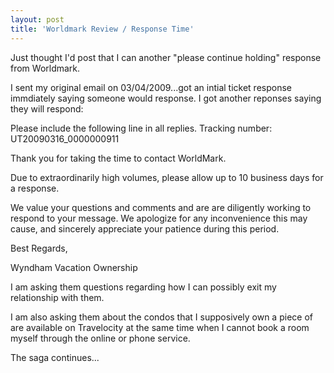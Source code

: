 ```yaml
---
layout: post
title: 'Worldmark Review / Response Time'
---
```

Just thought I'd post that I can another "please continue holding" response from Worldmark.<p></p>
I sent my original email on 03/04/2009...got an intial ticket response immdiately saying someone would response. I got another reponses saying they will respond:<p></p>
Please include the following line in all replies.
Tracking number: UT20090316_0000000911<p></p>
Thank you for taking the time to contact WorldMark.<p></p>
Due to extraordinarily high volumes, please allow up to 10 business
days for a response.<p></p>
We value your questions and comments and are are diligently working
to respond to your message.
We apologize for any inconvenience this may cause, and sincerely
appreciate your patience during this
period.<p></p>
Best Regards,<p></p>
Wyndham Vacation Ownership<p></p>
I am asking them questions regarding how I can possibly exit my relationship with them. <p></p>
I am also asking them about the condos that I supposively own a piece of are available on Travelocity at the same time when I cannot book a room myself through the online or phone service. <p></p>
The saga continues...